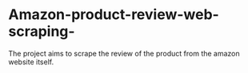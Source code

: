 # Amazon-product-review-web-scraping-
The project aims to scrape the review of the product from the amazon website itself.

